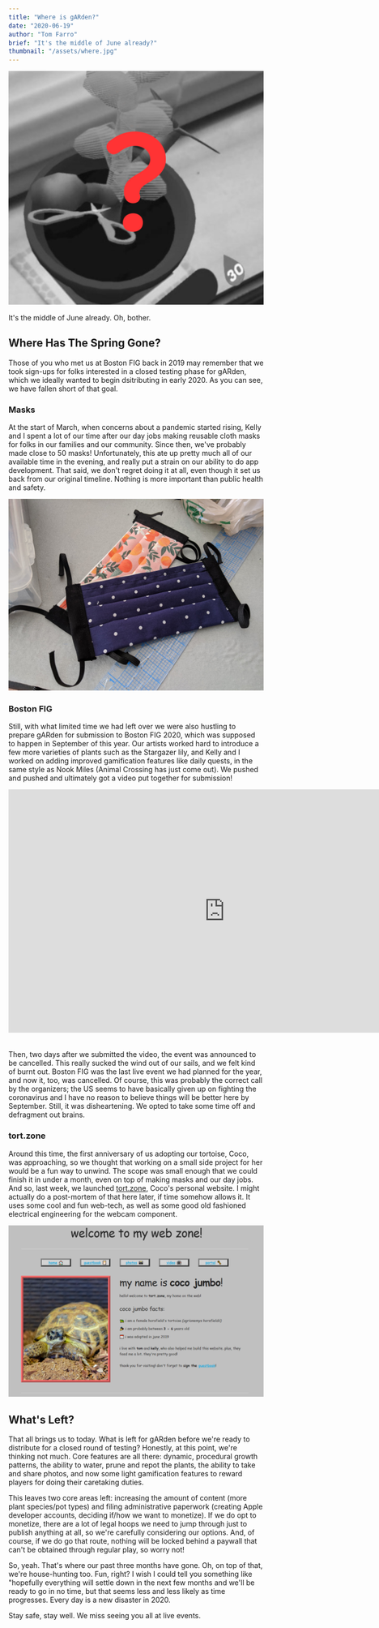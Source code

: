 ```yaml
---
title: "Where is gARden?"
date: "2020-06-19"
author: "Tom Farro"
brief: "It's the middle of June already?"
thumbnail: "/assets/where.jpg"
---
```

![mystery](../assets/where.jpg)
 
It's the middle of June already. Oh, bother. 
 
<!--more-->
## Where Has The Spring Gone?
 
Those of you who met us at Boston FIG back in 2019 may remember that we took sign-ups for folks interested in a closed testing phase for gARden, which we ideally wanted to begin dsitributing in early 2020. As you can see, we have fallen short of that goal.
 
### Masks
 
At the start of March, when concerns about a pandemic started rising, Kelly and I spent a lot of our time after our day jobs making reusable cloth masks for folks in our families and our community. Since then, we've probably made close to 50 masks! Unfortunately, this ate up pretty much all of our available time in the evening, and really put a strain on our ability to do app development. That said, we don't regret doing it at all, even though it set us back from our original timeline. Nothing is more important than public health and safety. 
 
![masks](../assets/where-june/masks.png)
 
### Boston FIG 
 
Still, with what limited time we had left over we were also hustling to prepare gARden for submission to Boston FIG 2020, which was supposed to happen in September of this year. Our artists worked hard to introduce a few more varieties of plants such as the Stargazer lily, and Kelly and I worked on adding improved gamification features like daily quests, in the same style as Nook Miles (Animal Crossing has just come out). We pushed and pushed and ultimately got a video put together for submission!
 
<div class="video-container">
<iframe width="853" height="480" src="https://www.youtube.com/embed/niH6dW8HKI4" frameborder="0" allowfullscreen>
</iframe>
</div>
<br>
 
Then, two days after we submitted the video, the event was announced to be cancelled. This really sucked the wind out of our sails, and we felt kind of burnt out. Boston FIG was the last live event we had planned for the year, and now it, too, was cancelled. Of course, this was probably the correct call by the organizers; the US seems to have basically given up on fighting the coronavirus and I have no reason to believe things will be better here by September. Still, it was disheartening. We opted to take some time off and defragment out brains.
 
### tort.zone
 
Around this time, the first anniversary of us adopting our tortoise, Coco, was approaching, so we thought that working on a small side project for her would be a fun way to unwind. The scope was small enough that we could finish it in under a month, even on top of making masks and our day jobs. And so, last week, we launched [tort.zone][tort], Coco's personal website. I might actually do a post-mortem of that here later, if time somehow allows it. It uses some cool and fun web-tech, as well as some good old fashioned electrical engineering for the webcam component.
 
![tortzone](../assets/where-june/tortzone.png)
 
## What's Left?
 
That all brings us to today. What is left for gARden before we're ready to distribute for a closed round of testing? Honestly, at this point, we're thinking not much. Core features are all there: dynamic, procedural growth patterns, the ability to water, prune and repot the plants, the ability to take and share photos, and now some light gamification features to reward players for doing their caretaking duties. 
 
This leaves two core areas left: increasing the amount of content (more plant species/pot types) and filing administrative paperwork (creating Apple developer accounts, deciding if/how we want to monetize). If we do opt to monetize, there are a lot of legal hoops we need to jump through just to publish anything at all, so we're carefully considering our options. And, of course, if we do go that route, nothing will be locked behind a paywall that can't be obtained through regular play, so worry not!
 
So, yeah. That's where our past three months have gone. Oh, on top of that, we're house-hunting too. Fun, right? I wish I could tell you something like "hopefully everything will settle down in the next few months and we'll be ready to go in no time, but that seems less and less likely as time progresses. Every day is a new disaster in 2020.
 
Stay safe, stay well. We miss seeing you all at live events.
 
[garden]: ../games/garden
[tort]: https://www.tort.zone
 
 

